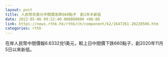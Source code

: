```yaml
---
layout: post
title: 人民幣兌美元中間價急跌660點子　創1年半新低
date: 2022-05-06 09:22:40.000000000 +08:00
link: https://news.rthk.hk/rthk/ch/component/k2/1647261-20220506.htm
categories: rthk
---
```


在岸人民幣中間價報6.6332兌1美元，較上日中間價下跌660點子，創2020年11月5日以來新低。
